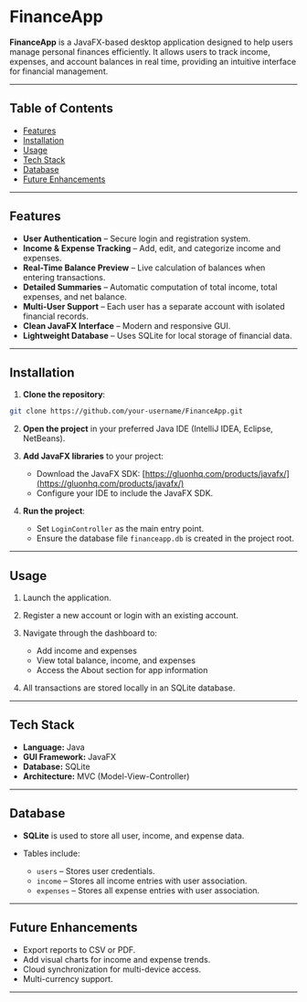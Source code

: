 # FinanceApp

**FinanceApp** is a JavaFX-based desktop application designed to help users manage personal finances efficiently. It allows users to track income, expenses, and account balances in real time, providing an intuitive interface for financial management.

---

## Table of Contents

* [Features](#features)
* [Installation](#installation)
* [Usage](#usage)
* [Tech Stack](#tech-stack)
* [Database](#database)
* [Future Enhancements](#future-enhancements)


---

## Features

* **User Authentication** – Secure login and registration system.
* **Income & Expense Tracking** – Add, edit, and categorize income and expenses.
* **Real-Time Balance Preview** – Live calculation of balances when entering transactions.
* **Detailed Summaries** – Automatic computation of total income, total expenses, and net balance.
* **Multi-User Support** – Each user has a separate account with isolated financial records.
* **Clean JavaFX Interface** – Modern and responsive GUI.
* **Lightweight Database** – Uses SQLite for local storage of financial data.

---


## Installation

1. **Clone the repository**:

```bash
git clone https://github.com/your-username/FinanceApp.git
```

2. **Open the project** in your preferred Java IDE (IntelliJ IDEA, Eclipse, NetBeans).

3. **Add JavaFX libraries** to your project:

   * Download the JavaFX SDK: [https://gluonhq.com/products/javafx/](https://gluonhq.com/products/javafx/)
   * Configure your IDE to include the JavaFX SDK.

4. **Run the project**:

   * Set `LoginController` as the main entry point.
   * Ensure the database file `financeapp.db` is created in the project root.

---

## Usage

1. Launch the application.
2. Register a new account or login with an existing account.
3. Navigate through the dashboard to:

   * Add income and expenses
   * View total balance, income, and expenses
   * Access the About section for app information
4. All transactions are stored locally in an SQLite database.

---

## Tech Stack

* **Language:** Java
* **GUI Framework:** JavaFX
* **Database:** SQLite
* **Architecture:** MVC (Model-View-Controller)

---

## Database

* **SQLite** is used to store all user, income, and expense data.
* Tables include:

  * `users` – Stores user credentials.
  * `income` – Stores all income entries with user association.
  * `expenses` – Stores all expense entries with user association.

---

## Future Enhancements

* Export reports to CSV or PDF.
* Add visual charts for income and expense trends.
* Cloud synchronization for multi-device access.
* Multi-currency support.

---

